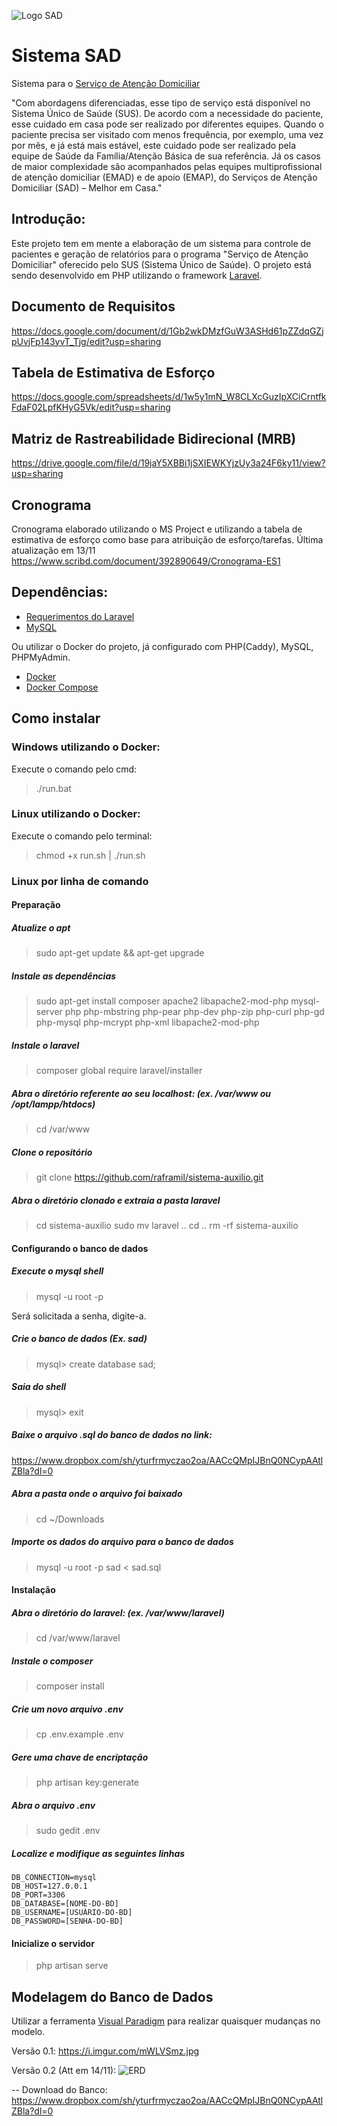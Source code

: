 
![Logo SAD](https://i.imgur.com/6bDlrWe.png)

# Sistema SAD
Sistema para o [Serviço de Atenção Domiciliar](http://portalms.saude.gov.br/acoes-e-programas/melhor-em-casa-servico-de-atencao-domiciliar/atencao-domiciliar)

"Com abordagens diferenciadas, esse tipo de serviço está disponível no Sistema Único de Saúde (SUS). De acordo com a necessidade do paciente, esse cuidado em casa pode ser realizado por diferentes equipes. Quando o paciente precisa ser visitado com menos frequência, por exemplo, uma vez por mês, e já está mais estável, este cuidado pode ser realizado pela equipe de Saúde da Família/Atenção Básica de sua referência. Já os casos de maior complexidade são acompanhados pelas equipes multiprofissional de atenção domiciliar (EMAD) e de apoio (EMAP), do Serviços de Atenção Domiciliar (SAD) – Melhor em Casa."

## Introdução:

Este projeto tem em mente a elaboração de um sistema para controle de pacientes e geração de relatórios para o programa "Serviço de Atenção Domiciliar" oferecido pelo SUS (Sistema Único de Saúde). O projeto está sendo desenvolvido em PHP utilizando o framework [Laravel](https://laravel.com/).

## Documento de Requisitos
https://docs.google.com/document/d/1Gb2wkDMzfGuW3ASHd61pZZdqGZjpUvjFp143yvT_Tjg/edit?usp=sharing

## Tabela de Estimativa de Esforço  
https://docs.google.com/spreadsheets/d/1w5y1mN_W8CLXcGuzIpXCiCrntfkFdaF02LpfKHyG5Vk/edit?usp=sharing

## Matriz de Rastreabilidade Bidirecional (MRB)
https://drive.google.com/file/d/19jaY5XBBi1jSXIEWKYjzUy3a24F6ky11/view?usp=sharing

## Cronograma
Cronograma elaborado utilizando o MS Project e utilizando a tabela de estimativa de esforço como base para atribuição de esforço/tarefas. Última atualização em 13/11
https://www.scribd.com/document/392890649/Cronograma-ES1

## Dependências:
- [Requerimentos do Laravel](https://laravel.com/docs/5.7#server-requirements)
- [MySQL](https://www.mysql.com/)

Ou utilizar o Docker do projeto, já configurado com PHP(Caddy), MySQL, PHPMyAdmin.
- [Docker](https://docs.docker.com/get-started/)
- [Docker Compose](https://docs.docker.com/compose/)

## Como instalar

### Windows utilizando o Docker:
Execute o comando pelo cmd:

>./run.bat

### Linux utilizando o Docker:
Execute o comando pelo terminal:

>chmod +x run.sh | ./run.sh

### Linux por linha de comando

#### Preparação

##### Atualize o apt
>sudo apt-get update && apt-get upgrade

##### Instale as dependências
>sudo apt-get install composer apache2 libapache2-mod-php mysql-server php php-mbstring php-pear php-dev php-zip php-curl php-gd php-mysql php-mcrypt php-xml libapache2-mod-php

##### Instale o laravel
>composer global require laravel/installer

##### Abra o diretório referente ao seu localhost: (ex. /var/www ou /opt/lampp/htdocs)
>cd /var/www

##### Clone o repositório
>git clone https://github.com/raframil/sistema-auxilio.git

##### Abra o diretório clonado e extraia a pasta laravel
>cd sistema-auxilio
>sudo mv laravel ..
>cd ..
>rm -rf sistema-auxilio

#### Configurando o banco de dados

##### Execute o mysql shell
>mysql -u root -p

Será solicitada a senha, digite-a.

##### Crie o banco de dados (Ex. sad)
>mysql> create database sad;

##### Saia do shell
>mysql> exit

##### Baixe o arquivo .sql do banco de dados no link:
https://www.dropbox.com/sh/yturfrmyczao2oa/AACcQMpIJBnQ0NCypAAtlZBla?dl=0

##### Abra a pasta onde o arquivo foi baixado
>cd ~/Downloads

##### Importe os dados do arquivo para o banco de dados
>mysql -u root -p sad < sad.sql

#### Instalação

##### Abra o diretório do laravel: (ex. /var/www/laravel)
>cd /var/www/laravel

##### Instale o composer
>composer install

##### Crie um novo arquivo .env
>cp .env.example .env

##### Gere uma chave de encriptação
>php artisan key:generate

##### Abra o arquivo .env
>sudo gedit .env

##### Localize e modifique as seguintes linhas

    DB_CONNECTION=mysql
    DB_HOST=127.0.0.1
    DB_PORT=3306
    DB_DATABASE=[NOME-DO-BD]
    DB_USERNAME=[USUÁRIO-DO-BD]
    DB_PASSWORD=[SENHA-DO-BD]

#### Inicialize o servidor
>php artisan serve

## Modelagem do Banco de Dados

Utilizar a ferramenta [Visual Paradigm](https://www.visual-paradigm.com/download/community.jsp) para realizar quaisquer mudanças no modelo.

Versão 0.1:
https://i.imgur.com/mWLVSmz.jpg

Versão 0.2 (Att em 14/11):
![ERD](https://i.imgur.com/ooZu9lW.png)

-- Download do Banco: https://www.dropbox.com/sh/yturfrmyczao2oa/AACcQMpIJBnQ0NCypAAtlZBla?dl=0
